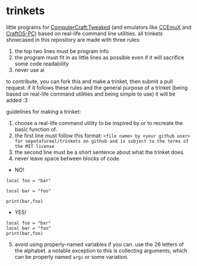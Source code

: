 # trinkets
little programs for [ComputerCraft:Tweaked](https://computercraft.cc/) (and emulators like [CCEmuX](https://emux.cc/) and [CraftOS-PC](https://www.craftos-pc.cc/)) based on real-life command line utilities. all trinkets showcased in this repository are made with three rules:

1. the top two lines must be program info
2. the program must fit in as little lines as possible even if it will sacrifice some code readability
3. never use ai

to contribute, you can fork this and make a trinket, then submit a pull request. if it follows these rules and the general purpose of a trinket (being based on real-life command utilities and being simple to use) it will be added :3

guidelines for making a trinket:

1. choose a real-life command utility to be inspired by or to recreate the basic function of.
2. the first line must follow this format: `<file name> by <your github user> for nepetafureel/trinkets on github and is subject to the terms of the MIT license`
3. the second line must be a short sentence about what the trinket does.
4. never leave space between blocks of code.
- NO!
```
local foo = "bar"

local bar = "foo"

print(bar,foo)
```
- YES!
```
local foo = "bar"
local bar = "foo"
print(bar,foo)
```
5. avoid using properly-named variables if you can. use the 26 letters of the alphabet. a notable exception to this is collecting arguments, which can be properly named `args` or some variation.